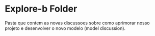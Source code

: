 # Explore-b Folder

Pasta que contem as novas discussoes sobre como aprimorar nosso projeto e desenvolver o novo modelo (model discussion).
